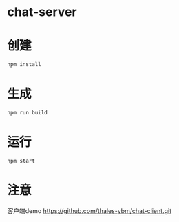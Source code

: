 # chat-server

# 创建
```
npm install
```

# 生成
```
npm run build
```

# 运行
```
npm start
```


# 注意


客户端demo
https://github.com/thales-ybm/chat-client.git
